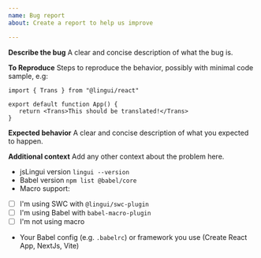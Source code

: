 ```yaml
---
name: Bug report
about: Create a report to help us improve

---
```


**Describe the bug**
A clear and concise description of what the bug is.

**To Reproduce**
Steps to reproduce the behavior, possibly with minimal code sample, e.g:

```tsx
import { Trans } from "@lingui/react"

export default function App() {
   return <Trans>This should be translated!</Trans>
}
```

**Expected behavior**
A clear and concise description of what you expected to happen.

**Additional context**
Add any other context about the problem here.

- jsLingui version ``lingui --version``
- Babel version ``npm list @babel/core``
- Macro support:
 - [ ] I'm using SWC with `@lingui/swc-plugin`
 - [ ] I'm using Babel with `babel-macro-plugin`
 - [ ] I'm not using macro
- Your Babel config (e.g. `.babelrc`) or framework you use (Create React App, NextJs, Vite)
